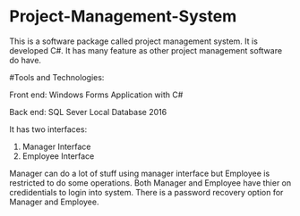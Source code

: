 # Project-Management-System
This is a software package called project management system. It is developed C#. It has many feature as other project management software do have.

#Tools and Technologies:

Front end: Windows Forms Application with C#

Back  end: SQL Sever Local Database 2016 

It has two interfaces:

1. Manager Interface
2. Employee Interface

Manager can do a lot of stuff using manager interface but Employee is restricted to do some operations. Both Manager and Employee have thier on credidentials to login into system. There is a password recovery option for Manager and Employee.
